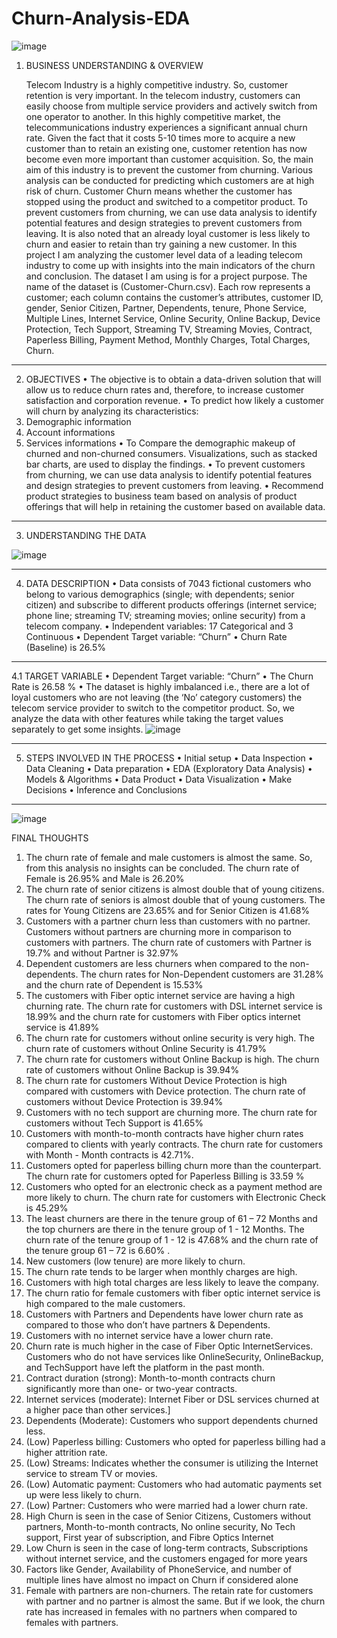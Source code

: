 # Churn-Analysis-EDA

![image](https://github.com/SurekhaBerlin/Churn-Analysis-EDA/assets/35975433/00d4dbbc-552f-4412-8d77-6e402466a3a7)


1. BUSINESS UNDERSTANDING & OVERVIEW
   
	Telecom Industry is a highly competitive industry. So, customer retention is very important. In the telecom industry, customers can easily choose from multiple service providers and actively switch from one operator to another. In this highly competitive market, the telecommunications industry experiences a significant annual churn rate. Given the fact that it costs 5-10 times more to acquire a new customer than to retain an existing one, customer retention has now become even more important than customer acquisition. So, the main aim of this industry is to prevent the customer from churning. Various analysis can be conducted for predicting which customers are at high risk of churn.
Customer Churn means whether the customer has stopped using the product and switched to a competitor product. To prevent customers from churning, we can use data analysis to identify potential features and design strategies to prevent customers from leaving. It is also noted that an already loyal customer is less likely to churn and easier to retain than try gaining a new customer.
In this project I am analyzing the customer level data of a leading telecom industry to come up with  insights into the main indicators of the churn and conclusion.
The dataset I am using is for a project purpose. The name of the dataset is (Customer-Churn.csv). Each row represents a customer; each column contains the customer’s attributes, customer ID, gender, Senior Citizen, Partner, Dependents, tenure, Phone Service, Multiple Lines, Internet Service, Online Security, Online Backup, Device Protection, Tech Support, Streaming TV,  Streaming Movies, Contract, Paperless Billing, Payment Method, Monthly Charges, Total Charges, Churn.
***************
2. OBJECTIVES
•	The objective is to obtain a data-driven solution that will allow us to reduce churn rates and, therefore, to increase customer satisfaction and corporation revenue.
•	To predict how likely a customer will churn by analyzing its characteristics: 
1.	Demographic information
2.	Account informations
3.	Services informations
•	To Compare the demographic makeup of churned and non-churned consumers. Visualizations, such as stacked bar charts, are used to display the findings.
•	To prevent customers from churning, we can use data analysis to identify potential features and design strategies to prevent customers from leaving.
•	Recommend product strategies to business team based on  analysis of product offerings that will help in retaining the customer based on available data.

***************
3. UNDERSTANDING THE DATA

![image](https://github.com/SurekhaBerlin/Churn-Analysis-EDA/assets/35975433/99370490-f921-4799-be4e-3b41d0801e24)



***************
4.	DATA DESCRIPTION
•	Data consists of 7043 fictional customers who belong to various demographics (single; with dependents; senior citizen) and subscribe to different products offerings (internet service; phone line; streaming TV; streaming movies; online security) from a telecom company.
•	Independent variables: 17 Categorical and 3 Continuous
•	Dependent Target variable: “Churn”
•	Churn Rate (Baseline) is 26.5%
*************
 4.1 TARGET VARIABLE
•	Dependent Target variable: “Churn”
•	The Churn Rate is 26.58 % 
•	The dataset is highly imbalanced i.e., there are a lot of loyal customers who are not leaving (the ‘No’ category customers) the telecom service provider to switch to the competitor product. So, we analyze the data with other features while taking the target values separately to get some insights.
![image](https://github.com/SurekhaBerlin/Churn-Analysis-EDA/assets/35975433/ee59bc59-e916-446a-b9e2-f522c687b484)



***************
5. STEPS INVOLVED IN THE PROCESS
•	Initial setup
•	Data Inspection
•	Data Cleaning
•	Data preparation
•	EDA (Exploratory Data Analysis)
•	Models & Algorithms
•	Data Product
•	Data Visualization
•	Make Decisions
•	Inference and Conclusions
******************
![image](https://github.com/SurekhaBerlin/Churn-Analysis-EDA/assets/35975433/ba1d9917-4545-4b48-a394-01fbc67d127d)



FINAL THOUGHTS 
1.	The churn rate of female and male customers is almost the same. So, from this analysis no insights can be concluded. The churn rate of Female is 26.95% and Male is 26.20%
2.	The churn rate of senior citizens is almost double that of young citizens. The churn rate of seniors is almost double that of young customers. The rates for Young Citizens are 23.65% and for Senior Citizen is 41.68% 
3.	Customers with a partner churn less than customers with no partner. Customers without partners are churning more in comparison to customers with partners. The churn rate of customers with Partner is 19.7% and without Partner is 32.97%
4.	Dependent customers are less churners when compared to the non-dependents. The churn rates for Non-Dependent customers are 31.28% and the churn rate of Dependent is 15.53%
5.	The customers with Fiber optic internet service are having a high churning rate. The churn rate for customers with DSL internet service is 18.99% and the churn rate for customers with Fiber optics internet service is 41.89%
6.	The churn rate for customers without online security is very high. The churn rate of customers without Online Security is 41.79%
7.	The churn rate for customers without Online Backup is high. The churn rate of customers without Online Backup is 39.94%
8.	The churn rate for customers Without Device Protection is high compared with customers with Device protection. The churn rate of customers without Device Protection is 39.94%
9.	Customers with no tech support are churning more. The churn rate for customers without Tech Support is 41.65%
10.	Customers with month-to-month contracts have higher churn rates compared to clients with yearly contracts. The churn rate for customers with Month - Month contracts is 42.71%.
11.	Customers opted for paperless billing churn more than the counterpart. The churn rate for customers opted for Paperless Billing is 33.59 %
12.	Customers who opted for an electronic check as a payment method are more likely to churn. The churn rate for customers with Electronic Check is 45.29%
13.	The least churners are there in the tenure group of 61 – 72 Months and the top churners are there in the tenure group of 1 - 12 Months. The churn rate of the tenure group of 1 - 12 is 47.68% and the churn rate of the tenure group 61 – 72 is 6.60% .
14.	New customers (low tenure) are more likely to churn.
15.	The churn rate tends to be larger when monthly charges are high.
16.	Customers with high total charges are less likely to leave the company.
17.	The churn ratio for female customers with fiber optic internet service is high compared to the male customers.
18.	Customers with Partners and Dependents have lower churn rate as compared to those who don’t have partners & Dependents.
19.	Customers with no internet service have a lower churn rate.
20.	Churn rate is much higher in the case of Fiber Optic InternetServices. Customers who do not have services like OnlineSecurity, OnlineBackup, and TechSupport have left the platform in the past month.
21.	Contract duration (strong): Month-to-month contracts churn significantly more than one- or two-year contracts.
22.	Internet services (moderate): Internet Fiber or DSL services churned at a higher pace than other services.]
23.	Dependents (Moderate): Customers who support dependents churned less.
24.	(Low) Paperless billing: Customers who opted for paperless billing had a higher attrition rate.
25.	(Low) Streams: Indicates whether the consumer is utilizing the Internet service to stream TV or movies.
26.	(Low) Automatic payment: Customers who had automatic payments set up were less likely to churn.
27.	(Low) Partner: Customers who were married had a lower churn rate.
28.	High Churn is seen in the case of Senior Citizens, Customers without partners, Month-to-month contracts, No online security, No Tech support, First year of subscription, and Fibre Optics Internet
29.	Low Churn is seen in the case of long-term contracts, Subscriptions without internet service, and the customers engaged for more years
30.	Factors like Gender, Availability of PhoneService, and number of multiple lines have almost no  impact on Churn if considered alone
31.	Female with partners are non-churners. The retain rate for customers with partner and no partner is almost the same. But if we look, the churn rate has increased in females with no partners when compared to females with partners.

